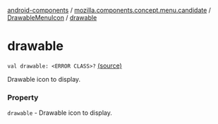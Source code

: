 [android-components](../../index.md) / [mozilla.components.concept.menu.candidate](../index.md) / [DrawableMenuIcon](index.md) / [drawable](./drawable.md)

# drawable

`val drawable: <ERROR CLASS>?` [(source)](https://github.com/mozilla-mobile/android-components/blob/master/components/concept/menu/src/main/java/mozilla/components/concept/menu/candidate/MenuIcon.kt#L26)

Drawable icon to display.

### Property

`drawable` - Drawable icon to display.